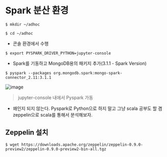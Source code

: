 # Spark 분산 환경

`$ mkdir ~/adhoc`

`$ cd ~/adhoc`

- 콘솔 환경에서 수행

`$ export PYSPARK_DRIVER_PYTHON=jupyter-console`

- Spark를 기동하고 MongoDB용의 패키지 추가(3.1.1 - Spark Version)

`$ pyspark --packages org.mongodb.spark:mongo-spark-connector_2.11:3.1.1`

![image](https://user-images.githubusercontent.com/43158502/138860835-e624a3d3-1bba-4332-a043-f4bf504a9842.png)

> jupyter-console 내에서 Pyspark 가동 

- 왜인지 되지 않는다. Pyspark로 Python으로 하지 말고 그냥 scala 공부도 할 겸 zeppelin으로 scala를 통해서 분석해보자.

## Zeppelin 설치

`$ wget https://downloads.apache.org/zeppelin/zeppelin-0.9.0-preview2/zeppelin-0.9.0-preview2-bin-all.tgz`
